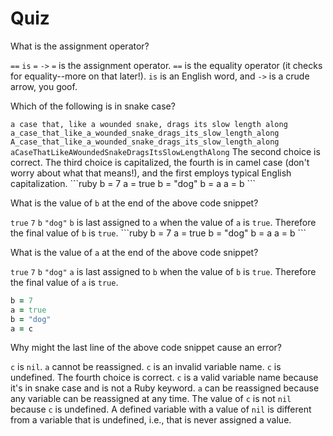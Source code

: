 # Quiz

<quiz>
  <question>
    <p>What is the assignment operator?</p>
    <answer><code>==</code></answer>
    <answer><code>is</code></answer>
    <answer correct><code>=</code></answer>
    <answer><code>-></code></answer>
    <explanation><code>=</code> is the assignment operator. <code>==</code> is the equality operator (it checks for equality--more on that later!). <code>is</code> is an English word, and <code>-></code> is a crude arrow, you goof.</explanation>
  </question>
</quiz>

<quiz>
  <question>
    <p>Which of the following is in snake case?</p>
    <answer><code>a case that, like a wounded snake, drags its slow length along</code></answer>
    <answer correct><code>a_case_that_like_a_wounded_snake_drags_its_slow_length_along</code></answer>
    <answer><code>A_case_that_like_a_wounded_snake_drags_its_slow_length_along</code></answer>
    <answer><code>aCaseThatLikeAWoundedSnakeDragsItsSlowLengthAlong</code></answer>
    <explanation>The second choice is correct. The third choice is capitalized, the fourth is in camel case (don't worry about what that means!), and the first employs typical English capitalization.</explanation>
  </question>
</quiz>


<quiz>
  <question>
```ruby
b = 7
a = true
b = "dog"
b = a
a = b
```
    <p>What is the value of <code>b</code> at the end of the above code snippet?</p>
    <answer correct><code>true</code></answer>
    <answer><code>7</code></answer>
    <answer><code>b</code></answer>
    <answer><code>"dog"</code></answer>
    <explanation><code>b</code> is last assigned to <code>a</code> when the value of <code>a</code> is <code>true</code>. Therefore the final value of <code>b</code> is <code>true</code>.</explanation>
  </question>
</quiz>


<quiz>
```ruby
b = 7
a = true
b = "dog"
b = a
a = b
```
  <question>
    <p>What is the value of <code>a</code> at the end of the above code snippet?</p>
    <answer correct><code>true</code></answer>
    <answer><code>7</code></answer>
    <answer><code>b</code></answer>
    <answer><code>"dog"</code></answer>
    <explanation><code>a</code> is last assigned to <code>b</code> when the value of <code>b</code> is <code>true</code>. Therefore the final value of <code>a</code> is <code>true</code>.</explanation>
  </question>
</quiz>

```ruby
b = 7
a = true
b = "dog"
a = c
```

<quiz>
  <question>
    <p>Why might the last line of the above code snippet cause an error?</p>
    <answer><code>c</code> is <code>nil</code>.</answer>
    <answer><code>a</code> cannot be reassigned.</answer>
    <answer><code>c</code> is an invalid variable name.</answer>
    <answer correct><code>c</code> is undefined.</answer>
    <explanation>The fourth choice is correct. <code>c</code> is a valid variable name because it's in snake case and is not a Ruby keyword. <code>a</code> can be reassigned because any variable can be reassigned at any time. The value of <code>c</code> is not <code>nil</code> because <code>c</code> is undefined. A defined variable with a value of <code>nil</code> is different from a variable that is undefined, i.e., that is never assigned a value.</explanation>
  </question>
</quiz>
